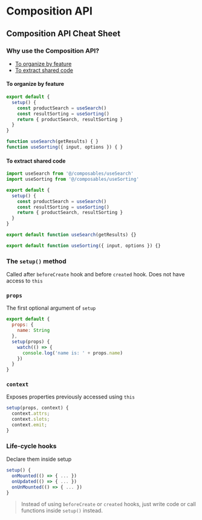 # Composition API

## Composition API Cheat Sheet

### Why use the Composition API?

- [To organize by feature](#to-organize-by-feature)
- [To extract shared code](#to-extract-shared-code)

#### To organize by feature

```ts
export default {
  setup() {
    const productSearch = useSearch()
    const resultSorting = useSorting()
    return { productSearch, resultSorting }
  }
}

function useSearch(getResults) { }
function useSorting({ input, options }) { }
```

#### To extract shared code

```ts
import useSearch from '@/composables/useSearch'
import useSorting from '@/composables/useSorting'

export default {
  setup() {
    const productSearch = useSearch()
    const resultSorting = useSorting()
    return { productSearch, resultSorting }
  }
}
```

```ts
export default function useSearch(getResults) {}
```

```ts
export default function useSorting({ input, options }) {}
```

### The `setup()` method

Called after `beforeCreate` hook and before `created` hook. Does not have access to `this`

### `props`

The first optional argument of `setup`

```js
export default {
  props: {
    name: String
  },
  setup(props) {
    watch(() => {
      console.log('name is: ' + props.name)
    })
  }
}
```

### `context`

Exposes properties previously accessed using `this`

```js
setup(props, context) {
  context.attrs;
  context.slots;
  context.emit;
}
```

### Life-cycle hooks

Declare them inside setup

```js
setup() {
  onMounted(() => { ... })
  onUpdated(() => { ... })
  onUnMounted(() => { ... })
}
```

> Instead of using `beforeCreate` or `created` hooks, just write code or call functions inside `setup()` instead.
